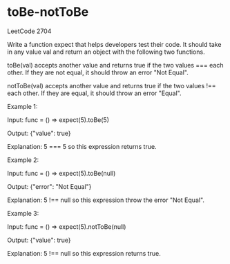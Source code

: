 # toBe-notToBe
LeetCode 2704

Write a function expect that helps developers test their code. It should take in any value val and return an object with the following two functions.

toBe(val) accepts another value and returns true if the two values === each other. If they are not equal, it should throw an error "Not Equal".

notToBe(val) accepts another value and returns true if the two values !== each other. If they are equal, it should throw an error "Equal".
 

Example 1:

Input: func = () => expect(5).toBe(5)

Output: {"value": true}

Explanation: 5 === 5 so this expression returns true.

Example 2:

Input: func = () => expect(5).toBe(null)

Output: {"error": "Not Equal"}

Explanation: 5 !== null so this expression throw the error "Not Equal".

Example 3:

Input: func = () => expect(5).notToBe(null)

Output: {"value": true}

Explanation: 5 !== null so this expression returns true.
